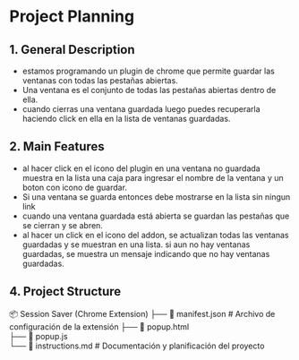 # Project Planning

## 1. General Description
- estamos programando un plugin de chrome que permite guardar las ventanas con todas las pestañas abiertas.
- Una ventana es el conjunto de todas las pestañas abiertas dentro de ella.
- cuando cierras una ventana guardada luego puedes recuperarla haciendo click en ella en la lista de ventanas guardadas.

## 2. Main Features
- al hacer click en el icono del plugin en una ventana no guardada muestra en la lista una caja para ingresar el nombre de la ventana y un boton con icono de guardar.
- Si una ventana se guarda entonces debe mostrarse en la lista sin ningun link
- cuando una ventana guardada está abierta se guardan las pestañas que se cierran y se abren.
- al hacer un click en el icono del addon, se actualizan todas las ventanas guardadas y se muestran en una lista. si aun no hay ventanas guardadas, se muestra un mensaje indicando que no hay ventanas guardadas.


## 4. Project Structure

📦 Session Saver (Chrome Extension)
├── 📄 manifest.json        # Archivo de configuración de la extensión
├── 📄 popup.html          
├── 📄 popup.js          
└── 📄 instructions.md    # Documentación y planificación del proyecto
